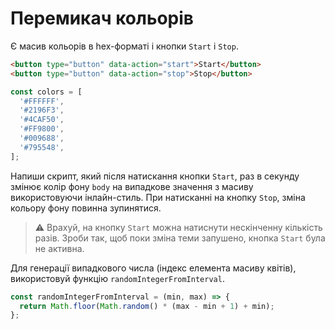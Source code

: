 # Перемикач кольорів

Є масив кольорів в hex-форматі і кнопки `Start` і `Stop`.

```html
<button type="button" data-action="start">Start</button>
<button type="button" data-action="stop">Stop</button>
```

```js
const colors = [
  '#FFFFFF',
  '#2196F3',
  '#4CAF50',
  '#FF9800',
  '#009688',
  '#795548',
];
```

Напиши скрипт, який після натискання кнопки `Start`, раз в секунду змінює колір
фону `body` на випадкове значення з масиву використовуючи інлайн-стиль. При натисканні на кнопку `Stop`, зміна кольору фону повинна зупинятися.

> ⚠️ Врахуй, на кнопку `Start` можна натиснути нескінченну кількість разів. Зроби
> так, щоб поки зміна теми запушено, кнопка `Start` була не активна.

Для генерації випадкового числа (індекс елемента масиву квітів), використовуй
функцію `randomIntegerFromInterval`.

```js
const randomIntegerFromInterval = (min, max) => {
  return Math.floor(Math.random() * (max - min + 1) + min);
};
```
